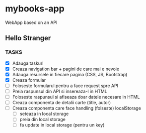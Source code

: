 # mybooks-app

WebApp based on an API

## Hello Stranger

### TASKS
- [x] Adauga taskuri
- [x] Creaza navigation bar + pagini de care mai e nevoie
- [x] Adauga resursele in fiecare pagina (CSS, JS, Bootstrap)
- [x] Creaza formular
- [ ] Foloseste formularul pentru a face request spre API
- [ ] Preia raspunsul din API si insereaza-l in HTML
- [ ] Foloseste raspunsul si afiseaza doar datele necesare in HTML
- [ ] Creaza componenta de detalii carte (title, autor)
- [ ] Creaza componenta care face handling (folseste) localStorage
  - [ ] seteaza in local storage
  - [ ] preia din local storage
  - [ ] fa update in local storage (pentru un key)
